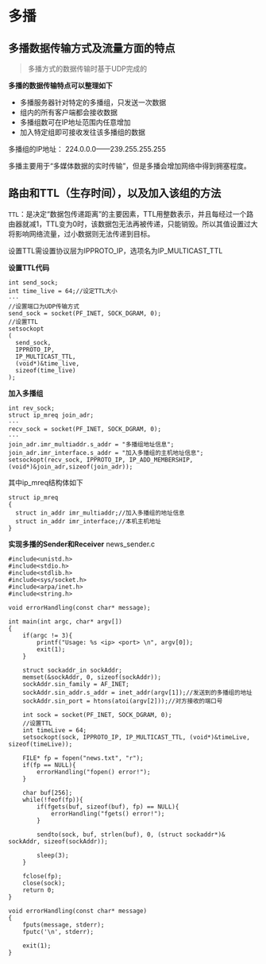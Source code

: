# 多播
## 多播数据传输方式及流量方面的特点
> 多播方式的数据传输时基于UDP完成的

**多播的数据传输特点可以整理如下**
- 多播服务器针对特定的多播组，只发送一次数据
- 组内的所有客户端都会接收数据
- 多播组数可在IP地址范围内任意增加
- 加入特定组即可接收发往该多播组的数据

多播组的IP地址：
224.0.0.0——239.255.255.255

多播主要用于“多媒体数据的实时传输”，但是多播会增加网络中得到拥塞程度。

## 路由和TTL（生存时间），以及加入该组的方法

`TTL`：是决定“数据包传递距离”的主要因素，TTL用整数表示，并且每经过一个路由器就减1，TTL变为0时，该数据包无法再被传递，只能销毁。所以其值设置过大将影响网络流量，过小数据则无法传递到目标。

设置TTL需设置协议层为IPPROTO_IP，选项名为IP_MULTICAST_TTL

**设置TTL代码**
```
int send_sock;
int time_live = 64;//设定TTL大小
···
//设置端口为UDP传输方式
send_sock = socket(PF_INET, SOCK_DGRAM, 0);
//设置TTL
setsockopt
(
  send_sock, 
  IPPROTO_IP, 
  IP_MULTICAST_TTL, 
  (void*)&time_live, 
  sizeof(time_live)
);
```
**加入多播组**
```
int rev_sock;
struct ip_mreq join_adr;
···
recv_sock = socket(PF_INET, SOCK_DGRAM, 0);
···
join_adr.imr_multiaddr.s_addr = "多播组地址信息";
join_adr.imr_interface.s_addr = "加入多播组的主机地址信息";
setsockopt(recv_sock, IPPROTO_IP, IP_ADD_MEMBERSHIP, (void*)&join_adr,sizeof(join_adr));
```
其中ip_mreq结构体如下
```
struct ip_mreq
{
  struct in_addr imr_multiaddr;//加入多播组的地址信息
  struct in_addr imr_interface;//本机主机地址
}
```

**实现多播的Sender和Receiver**
news_sender.c
```
#include<unistd.h>
#include<stdio.h>
#include<stdlib.h>
#include<sys/socket.h>
#include<arpa/inet.h>
#include<string.h>

void errorHandling(const char* message);

int main(int argc, char* argv[])
{
    if(argc != 3){
        printf("Usage: %s <ip> <port> \n", argv[0]);
        exit(1);
    }

    struct sockaddr_in sockAddr;
    memset(&sockAddr, 0, sizeof(sockAddr));
    sockAddr.sin_family = AF_INET;
    sockAddr.sin_addr.s_addr = inet_addr(argv[1]);//发送到的多播组的地址
    sockAddr.sin_port = htons(atoi(argv[2]));//对方接收的端口号

    int sock = socket(PF_INET, SOCK_DGRAM, 0);
    //设置TTL
    int timeLive = 64;
    setsockopt(sock, IPPROTO_IP, IP_MULTICAST_TTL, (void*)&timeLive, sizeof(timeLive));

    FILE* fp = fopen("news.txt", "r");
    if(fp == NULL){
        errorHandling("fopen() error!");
    }

    char buf[256];
    while(!feof(fp)){
        if(fgets(buf, sizeof(buf), fp) == NULL){
            errorHandling("fgets() error!");
        }

        sendto(sock, buf, strlen(buf), 0, (struct sockaddr*)& sockAddr, sizeof(sockAddr));

        sleep(3);
    }

    fclose(fp);
    close(sock);
    return 0;
}

void errorHandling(const char* message)
{
    fputs(message, stderr);
    fputc('\n', stderr);

    exit(1);
}
```